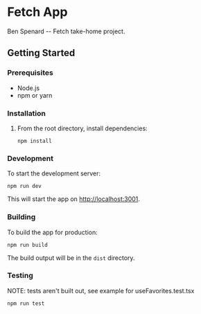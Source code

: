 # Fetch App

Ben Spenard -- 
Fetch take-home project.

## Getting Started

### Prerequisites

- Node.js
- npm or yarn

### Installation

1. From the root directory, install dependencies:
   ```
   npm install
   ```

### Development

To start the development server:

```
npm run dev
```

This will start the app on [http://localhost:3001](http://localhost:3001).

### Building

To build the app for production:

```
npm run build
```

The build output will be in the `dist` directory.

### Testing

NOTE: tests aren't built out, see example for useFavorites.test.tsx

```
npm run test
```
